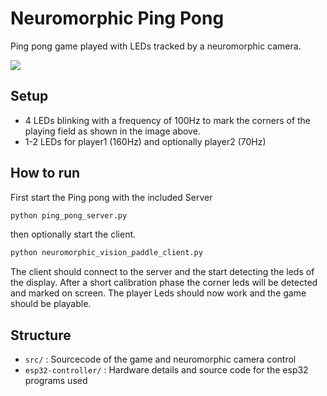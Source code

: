 # Neuromorphic Ping Pong
Ping pong game played with LEDs tracked by a neuromorphic camera.

![](docs/banner.JPG)


## Setup

- 4 LEDs blinking with a frequency of 100Hz to mark the corners of the playing field as shown in the image above.
- 1-2 LEDs for player1 (160Hz) and optionally player2
(70Hz)
## How to run

First start the Ping pong with the included Server

```sh
python ping_pong_server.py
```

then optionally start the client.

```sh
python neuromorphic_vision_paddle_client.py
```

The client should connect to the server and the start detecting the leds of the display. After a short calibration phase the corner leds will be detected and marked on screen. The player Leds should now work and the game should be playable.

## Structure

- `src/` : Sourcecode of the game and neuromorphic camera control
- `esp32-controller/` : Hardware details and source code for the esp32 programs used


